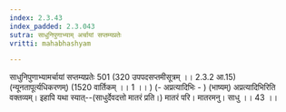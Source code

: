 ```yaml
---
index: 2.3.43
index_padded: 2.3.043
sutra: साधुनिपुणाभ्याम् अर्चायां सप्तम्यप्रतेः
vritti: mahabhashyam

---
```

 साधुनिपुणाभ्यामर्चायां सप्तम्यप्रतेः 501 (320 उपपदसप्तमीसूत्रम् ।। 2.3.2 आ.15) (न्यूनतापूर्त्यधिकरणम्) (1520 वार्तिकम् ।। 1 ।। ) (- अप्रत्यादिभिः - ) (भाष्यम्) अप्रत्यादिभिरिति वक्तव्यम्। इहापि यथा स्यात्--(साधुर्देवदत्तो मातरं प्रति।) मातरं परि। मातरमनु। साधु ।। 43 ।। 